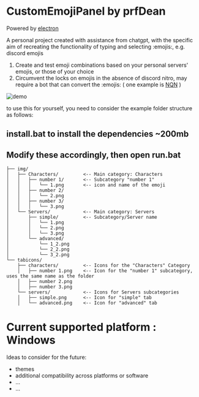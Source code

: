 # CustomEmojiPanel by prfDean
Powered by [electron](https://github.com/electron/electron)

A personal project created with assistance from chatgpt, with the specific aim of recreating the functionality of typing and selecting :emojis:, e.g. discord emojis 


1. Create and test emoji combinations based on your personal servers' emojis, or those of your choice
2. Circumvent the locks on emojis in the absence of discord nitro, may require a bot that can convert the :emojis: ( one example is [NQN](https://nqn.blue/) )

![demo](https://github.com/profDean/CustomEmojiPanel/blob/demo.gif?raw=true)

to use this for yourself, you need to consider the example folder structure as follows:

## install.bat to install the dependencies ~200mb
## Modify these accordingly, then open run.bat

```
├── img/
│   ├── Characters/         <-- Main category: Characters
│   │   ├── number 1/       <-- Subcategory "number 1"
│   │   │   └── 1.png       <-- icon and name of the emoji
│   │   ├── number 2/       
│   │   │   └── 2.png       
│   │   ├── number 3/       
│   │   │   └── 3.png
│   └── Servers/            <-- Main category: Servers
│       ├── simple/         <-- Subcategory/Server name
│       │   └── 1.png
│       │   └── 2.png
│       │   └── 3.png
│       └── advanced/       
│           └── 1_2.png
│           └── 2_2.png
│           └── 3_2.png
└── tabicons/
    ├── characters/         <-- Icons for the "Characters" Category
    │   ├── number 1.png    <-- Icon for the "number 1" subcategory, uses the same name as the folder
    │   ├── number 2.png    
    │   ├── number 3.png    
    └── servers/            <-- Icons for Servers subcategories
    │   ├── simple.png      <-- Icon for "simple" tab
    │   └── advanced.png    <-- Icon for "advanced" tab
```



# Current supported platform : **Windows**

Ideas to consider for the future:
- themes
- additional compatibility across platforms or software
- ...
- ...
  
  
